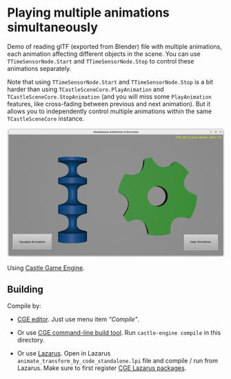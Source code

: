 # Playing multiple animations simultaneously

Demo of reading glTF (exported from Blender) file with multiple animations,
each animation affecting different objects in the scene.
You can use `TTimeSensorNode.Start` and `TTimeSensorNode.Stop` to control
these animations separately.

Note that using `TTimeSensorNode.Start` and `TTimeSensorNode.Stop`
is a bit harder than using `TCastleSceneCore.PlayAnimation`
and `TCastleSceneCore.StopAnimation` (and you will miss some `PlayAnimation`
features, like cross-fading between previous and next animation).
But it allows you to independently control multiple animations
within the same `TCastleSceneCore` instance.

![Screenshot](screenshot.png)

Using [Castle Game Engine](https://castle-engine.io/).

## Building

Compile by:

- [CGE editor](https://castle-engine.io/manual_editor.php). Just use menu item _"Compile"_.

- Or use [CGE command-line build tool](https://castle-engine.io/build_tool). Run `castle-engine compile` in this directory.

- Or use [Lazarus](https://www.lazarus-ide.org/). Open in Lazarus `animate_transform_by_code_standalone.lpi` file and compile / run from Lazarus. Make sure to first register [CGE Lazarus packages](https://castle-engine.io/lazarus).
